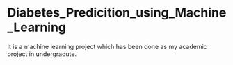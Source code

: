 # Diabetes_Predicition_using_Machine_Learning
It is a machine learning project which has been done as my academic project in undergradute.
